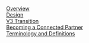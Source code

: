 [Overview](overview.md)<br>
[Design](design.md)<br>
[V3 Transition](v3Transition.md)<br>
[Becoming a Connected Partner](connectedPartner.md)<br>
[Terminology and Definitions](terminology.md)<br>